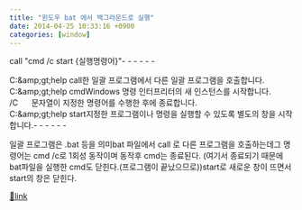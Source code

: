 ```yaml
---
title: "윈도우 bat 에서 백그라운드로 실행"
date: 2014-04-25 10:33:16 +0900
categories: [window]
---
```


call "cmd /c start {실행명령어}"- - - - - -

C:\&amp;gt;help call한 일괄 프로그램에서 다른 일괄 프로그램을 호출합니다.  
C:\&amp;gt;help cmdWindows 명령 인터프리터의 새 인스턴스를 시작합니다.  
/C      문자열이 지정한 명령어를 수행한 후에 종료합니다.  
C:\&amp;gt;help start지정한 프로그램이나 명령을 실행할 수 있도록 별도의 창을 시작합니다.- - - - - -

일괄 프로그램은 .bat 등을 의미bat 파일에서 call 로 다른 프로그램을 호출하는데그 명령어는 cmd /c로 1회성 동작이며 동작후 cmd는 종료된다. (여기서 종료되기 때문에 bat파일을 실행한 cmd도 닫힌다.(프로그램이 끝났으므로))start로 새로운 창이 뜨면서 start의 창은 닫힌다.  



[🔗link](http://www.mins01.com/mh/tech/read/876)